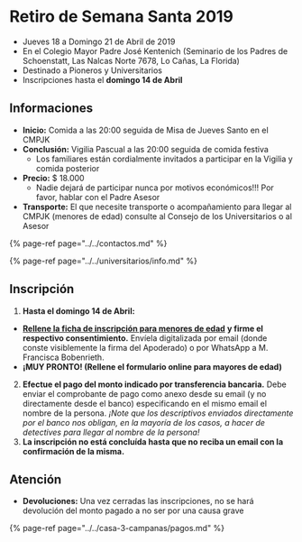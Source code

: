 # Retiro de Semana Santa 2019

* Jueves 18 a Domingo 21 de Abril de 2019
* En el Colegio Mayor Padre José Kentenich (Seminario de los Padres de Schoenstatt, Las Nalcas Norte 7678, Lo Cañas, La Florida)
* Destinado a Pioneros y Universitarios
* Inscripciones hasta el **domingo 14 de Abril**

## Informaciones

* **Inicio:** Comida a las 20:00 seguida de Misa de Jueves Santo en el CMPJK
* **Conclusión:** Vigilia Pascual a las 20:00 seguida de comida festiva
  * Los familiares están cordialmente invitados a participar en la Vigilia y comida posterior
* **Precio:** $ 18.000
  * Nadie dejará de participar nunca por motivos económicos!!! Por favor, hablar con el Padre Asesor
* **Transporte:** El que necesite transporte o acompañamiento para llegar al CMPJK (menores de edad) consulte al Consejo de los Universitarios o al Asesor

{% page-ref page="../../contactos.md" %}

{% page-ref page="../../universitarios/info.md" %}

## Inscripción

1. **Hasta el domingo 14 de Abril:**
  * [**Rellene la ficha de inscripción para menores de edad**](http://pentecostes.info/pioneros-retiross2019.pdf) **y firme el respectivo consentimiento.** Envíela digitalizada por email \(donde conste visiblemente la firma del Apoderado\) o por WhatsApp a M. Francisca Bobenrieth.
  * **¡MUY PRONTO! (Rellene el formulario online para mayores de edad)**
2. **Efectue el pago del monto indicado por transferencia bancaria.** Debe enviar el comprobante de pago como anexo desde su email \(y no directamente desde el banco\) especificando en el mismo email el nombre de la persona. _¡Note que los descriptivos enviados directamente por el banco nos obligan, en la mayoría de los casos, a hacer de detectives para llegar al nombre de la persona!_
3. **La inscripción no está concluída hasta que no reciba un email con la confirmación de la misma.**

## Atención

* **Devoluciones:** Una vez cerradas las inscripciones, no se hará devolución del monto pagado a no ser por una causa grave

{% page-ref page="../../casa-3-campanas/pagos.md" %}
